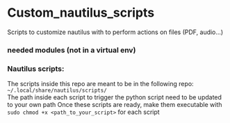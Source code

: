 # Custom_nautilus_scripts
Scripts to customize nautilus with to perform actions on files (PDF, audio...)

### needed modules (not in a virtual env)


### Nautilus scripts:

The scripts inside this repo are meant to be in the following repo: `~/.local/share/nautilus/scripts/`  
The path inside each script to trigger the python script need to be updated to your own path
Once these scripts are ready, make them executable with `sudo chmod +x <path_to_your_script>` for each script

